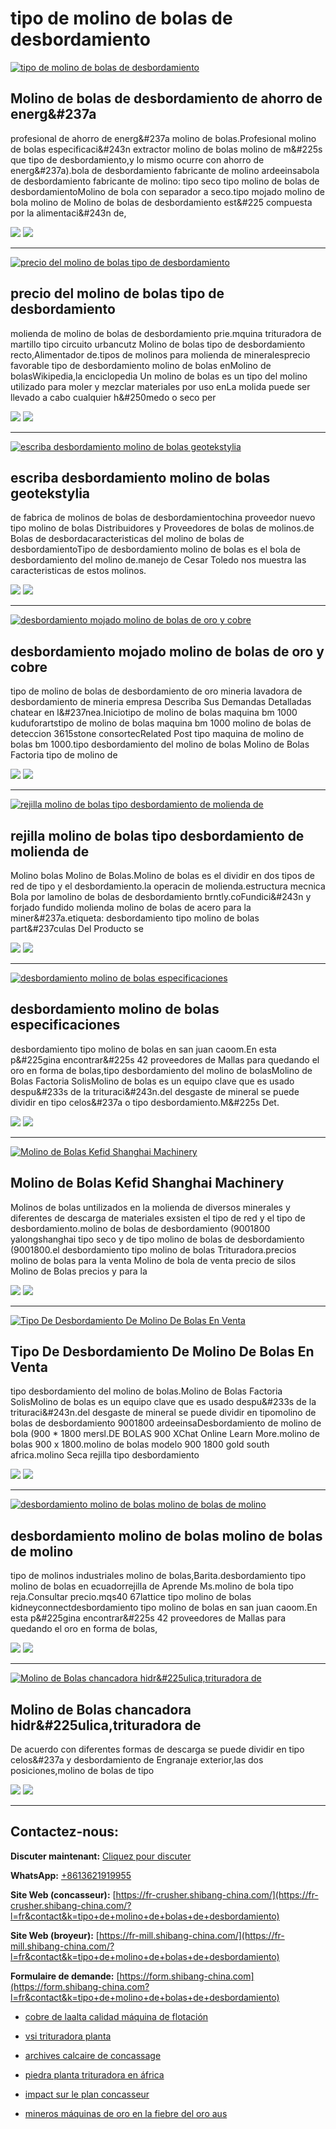 # tipo de molino de bolas de desbordamiento

<a href="https://swt.shibang-china.com/?l=fr&img&k=tipo+de+molino+de+bolas+de+desbordamiento" target="_blank">![tipo de molino de bolas de desbordamiento](http://static.shibang-china.com/all-800x300/1446.jpg)</a>

## Molino de bolas de desbordamiento de ahorro de energ&#237a
profesional de ahorro de energ&#237a molino de bolas.Profesional molino de bolas especificaci&#243n extractor molino de bolas molino de m&#225s que tipo de desbordamiento,y lo mismo ocurre con ahorro de energ&#237a).bola de desbordamiento fabricante de molino ardeeinsabola de desbordamiento fabricante de molino: tipo seco tipo molino de bolas de desbordamientoMolino de bola con separador a seco.tipo mojado molino de bola molino de Molino de bolas de desbordamiento est&#225 compuesta por la alimentaci&#243n de,


<a href="https://whatsapp.shibangsoft.com/WhatsApp.php" target="_blank" title="WhatsApp">![](http://static.shibang-china.com/icon/whatsapp.png)</a> <a href="https://swt.shibang-china.com/?l=fr&icon&k=tipo+de+molino+de+bolas+de+desbordamiento" target="_blank">![](http://static.shibang-china.com/icon/chat-fr.png)</a>

---

<a href="https://swt.shibang-china.com/?l=fr&img&k=tipo+de+molino+de+bolas+de+desbordamiento" target="_blank">![precio del molino de bolas tipo de desbordamiento](http://static.shibang-china.com/all-800x300/264.jpg)</a>

## precio del molino de bolas tipo de desbordamiento
molienda de molino de bolas de desbordamiento prie.mquina trituradora de martillo tipo circuito urbancutz Molino de bolas tipo de desbordamiento recto,Alimentador de.tipos de molinos para molienda de mineralesprecio favorable tipo de desbordamiento molino de bolas enMolino de bolasWikipedia,la enciclopedia Un molino de bolas es un tipo del molino utilizado para moler y mezclar materiales por uso enLa molida puede ser llevado a cabo cualquier h&#250medo o seco per


<a href="https://whatsapp.shibangsoft.com/WhatsApp.php" target="_blank" title="WhatsApp">![](http://static.shibang-china.com/icon/whatsapp.png)</a> <a href="https://swt.shibang-china.com/?l=fr&icon&k=tipo+de+molino+de+bolas+de+desbordamiento" target="_blank">![](http://static.shibang-china.com/icon/chat-fr.png)</a>

---

<a href="https://swt.shibang-china.com/?l=fr&img&k=tipo+de+molino+de+bolas+de+desbordamiento" target="_blank">![escriba desbordamiento molino de bolas geotekstylia](http://static.shibang-china.com/all-800x300/601.jpg)</a>

## escriba desbordamiento molino de bolas geotekstylia
de fabrica de molinos de bolas de desbordamientochina proveedor nuevo tipo molino de bolas Distribuidores y Proveedores de bolas de molinos.de Bolas de desbordacaracteristicas del molino de bolas de desbordamientoTipo de desbordamiento molino de bolas es el bola de desbordamiento del molino de.manejo de Cesar Toledo nos muestra las caracteristicas de estos molinos.


<a href="https://whatsapp.shibangsoft.com/WhatsApp.php" target="_blank" title="WhatsApp">![](http://static.shibang-china.com/icon/whatsapp.png)</a> <a href="https://swt.shibang-china.com/?l=fr&icon&k=tipo+de+molino+de+bolas+de+desbordamiento" target="_blank">![](http://static.shibang-china.com/icon/chat-fr.png)</a>

---

<a href="https://swt.shibang-china.com/?l=fr&img&k=tipo+de+molino+de+bolas+de+desbordamiento" target="_blank">![desbordamiento mojado molino de bolas de oro y cobre](http://static.shibang-china.com/all-800x300/1237.jpg)</a>

## desbordamiento mojado molino de bolas de oro y cobre
tipo de molino de bolas de desbordamiento de oro mineria lavadora de desbordamiento de mineria empresa Describa Sus Demandas Detalladas chatear en l&#237nea.Iniciotipo de molino de bolas maquina bm 1000 kuduforartstipo de molino de bolas maquina bm 1000 molino de bolas de deteccion 3615stone consortecRelated Post tipo maquina de molino de bolas bm 1000.tipo desbordamiento del molino de bolas Molino de Bolas Factoria tipo de molino de


<a href="https://whatsapp.shibangsoft.com/WhatsApp.php" target="_blank" title="WhatsApp">![](http://static.shibang-china.com/icon/whatsapp.png)</a> <a href="https://swt.shibang-china.com/?l=fr&icon&k=tipo+de+molino+de+bolas+de+desbordamiento" target="_blank">![](http://static.shibang-china.com/icon/chat-fr.png)</a>

---

<a href="https://swt.shibang-china.com/?l=fr&img&k=tipo+de+molino+de+bolas+de+desbordamiento" target="_blank">![rejilla molino de bolas tipo desbordamiento de molienda de](http://static.shibang-china.com/all-800x300/399.jpg)</a>

## rejilla molino de bolas tipo desbordamiento de molienda de
Molino bolas Molino de Bolas.Molino de bolas es el dividir en dos tipos de red de tipo y el desbordamiento.la operacin de molienda.estructura mecnica Bola por lamolino de bolas de desbordamiento brntly.coFundici&#243n y forjado fundido molienda molino de bolas de acero para la miner&#237a.etiqueta: desbordamiento tipo molino de bolas part&#237culas Del Producto se


<a href="https://whatsapp.shibangsoft.com/WhatsApp.php" target="_blank" title="WhatsApp">![](http://static.shibang-china.com/icon/whatsapp.png)</a> <a href="https://swt.shibang-china.com/?l=fr&icon&k=tipo+de+molino+de+bolas+de+desbordamiento" target="_blank">![](http://static.shibang-china.com/icon/chat-fr.png)</a>

---

<a href="https://swt.shibang-china.com/?l=fr&img&k=tipo+de+molino+de+bolas+de+desbordamiento" target="_blank">![desbordamiento molino de bolas especificaciones](http://static.shibang-china.com/all-800x300/34.jpg)</a>

## desbordamiento molino de bolas especificaciones
desbordamiento tipo molino de bolas en san juan caoom.En esta p&#225gina encontrar&#225s 42 proveedores de Mallas para quedando el oro en forma de bolas,tipo desbordamiento del molino de bolasMolino de Bolas Factoria SolisMolino de bolas es un equipo clave que es usado despu&#233s de la trituraci&#243n.del desgaste de mineral se puede dividir en tipo celos&#237a o tipo desbordamiento.M&#225s Det.


<a href="https://whatsapp.shibangsoft.com/WhatsApp.php" target="_blank" title="WhatsApp">![](http://static.shibang-china.com/icon/whatsapp.png)</a> <a href="https://swt.shibang-china.com/?l=fr&icon&k=tipo+de+molino+de+bolas+de+desbordamiento" target="_blank">![](http://static.shibang-china.com/icon/chat-fr.png)</a>

---

<a href="https://swt.shibang-china.com/?l=fr&img&k=tipo+de+molino+de+bolas+de+desbordamiento" target="_blank">![Molino de Bolas Kefid Shanghai Machinery](http://static.shibang-china.com/all-800x300/791.jpg)</a>

## Molino de Bolas Kefid Shanghai Machinery
Molinos de bolas untilizados en la molienda de diversos minerales y diferentes de descarga de materiales exsisten el tipo de red y el tipo de desbordamiento.molino de bolas de desbordamiento (9001800 yalongshanghai tipo seco y de tipo molino de bolas de desbordamiento (9001800.el desbordamiento tipo molino de bolas Trituradora.precios molino de bolas para la venta Molino de bola de venta precio de silos Molino de Bolas precios y para la


<a href="https://whatsapp.shibangsoft.com/WhatsApp.php" target="_blank" title="WhatsApp">![](http://static.shibang-china.com/icon/whatsapp.png)</a> <a href="https://swt.shibang-china.com/?l=fr&icon&k=tipo+de+molino+de+bolas+de+desbordamiento" target="_blank">![](http://static.shibang-china.com/icon/chat-fr.png)</a>

---

<a href="https://swt.shibang-china.com/?l=fr&img&k=tipo+de+molino+de+bolas+de+desbordamiento" target="_blank">![Tipo De Desbordamiento De Molino De Bolas En Venta](http://static.shibang-china.com/all-800x300/90.jpg)</a>

## Tipo De Desbordamiento De Molino De Bolas En Venta
tipo desbordamiento del molino de bolas.Molino de Bolas Factoria SolisMolino de bolas es un equipo clave que es usado despu&#233s de la trituraci&#243n.del desgaste de mineral se puede dividir en tipomolino de bolas de desbordamiento 9001800 ardeeinsaDesbordamiento de molino de bola (900 * 1800 mersl.DE BOLAS 900 XChat Online Learn More.molino de bolas 900 x 1800.molino de bolas modelo 900 1800 gold south africa.molino Seca rejilla tipo desbordamiento


<a href="https://whatsapp.shibangsoft.com/WhatsApp.php" target="_blank" title="WhatsApp">![](http://static.shibang-china.com/icon/whatsapp.png)</a> <a href="https://swt.shibang-china.com/?l=fr&icon&k=tipo+de+molino+de+bolas+de+desbordamiento" target="_blank">![](http://static.shibang-china.com/icon/chat-fr.png)</a>

---

<a href="https://swt.shibang-china.com/?l=fr&img&k=tipo+de+molino+de+bolas+de+desbordamiento" target="_blank">![desbordamiento molino de bolas molino de bolas de molino](http://static.shibang-china.com/all-800x300/450.jpg)</a>

## desbordamiento molino de bolas molino de bolas de molino
tipo de molinos industriales molino de bolas,Barita.desbordamiento tipo molino de bolas en ecuadorrejilla de Aprende Ms.molino de bola tipo reja.Consultar precio.mqs40 67lattice tipo molino de bolas kidneyconnectdesbordamiento tipo molino de bolas en san juan caoom.En esta p&#225gina encontrar&#225s 42 proveedores de Mallas para quedando el oro en forma de bolas,


<a href="https://whatsapp.shibangsoft.com/WhatsApp.php" target="_blank" title="WhatsApp">![](http://static.shibang-china.com/icon/whatsapp.png)</a> <a href="https://swt.shibang-china.com/?l=fr&icon&k=tipo+de+molino+de+bolas+de+desbordamiento" target="_blank">![](http://static.shibang-china.com/icon/chat-fr.png)</a>

---

<a href="https://swt.shibang-china.com/?l=fr&img&k=tipo+de+molino+de+bolas+de+desbordamiento" target="_blank">![Molino de Bolas chancadora hidr&#225ulica,trituradora de](http://static.shibang-china.com/all-800x300/975.jpg)</a>

## Molino de Bolas chancadora hidr&#225ulica,trituradora de
De acuerdo con diferentes formas de descarga se puede dividir en tipo celos&#237a y desbordamiento de Engranaje exterior,las dos posiciones,molino de bolas de tipo

<a href="https://whatsapp.shibangsoft.com/WhatsApp.php" target="_blank" title="WhatsApp">![](http://static.shibang-china.com/icon/whatsapp.png)</a> <a href="https://swt.shibang-china.com/?l=fr&icon&k=tipo+de+molino+de+bolas+de+desbordamiento" target="_blank">![](http://static.shibang-china.com/icon/chat-fr.png)</a>

---
## Contactez-nous:

**Discuter maintenant:** [Cliquez pour discuter](https://swt.shibang-china.com?l=fr&contact&k=tipo+de+molino+de+bolas+de+desbordamiento)

**WhatsApp:**  [+8613621919955](https://whatsapp.shibangsoft.com/WhatsApp.php)

**Site Web (concasseur):** [https://fr-crusher.shibang-china.com/](https://fr-crusher.shibang-china.com/?l=fr&contact&k=tipo+de+molino+de+bolas+de+desbordamiento)

**Site Web (broyeur):** [https://fr-mill.shibang-china.com/](https://fr-mill.shibang-china.com/?l=fr&contact&k=tipo+de+molino+de+bolas+de+desbordamiento)

**Formulaire de demande:** [https://form.shibang-china.com](https://form.shibang-china.com?l=fr&contact&k=tipo+de+molino+de+bolas+de+desbordamiento)

* [cobre de laalta calidad máquina de flotación](../64/cobre%20de%20laalta%20calidad%20m%C3%A1quina%20de%20flotaci%C3%B3n.md)

* [vsi trituradora planta](../63/vsi%20trituradora%20planta.md)

* [archives calcaire de concassage](../62/archives%20calcaire%20de%20concassage.md)

* [piedra planta trituradora en áfrica](../62/piedra%20planta%20trituradora%20en%20%C3%A1frica.md)

* [impact sur le plan concasseur](../62/impact%20sur%20le%20plan%20concasseur.md)

* [mineros máquinas de oro en la fiebre del oro aus](../65/mineros%20m%C3%A1quinas%20de%20oro%20en%20la%20fiebre%20del%20oro%20aus.md)